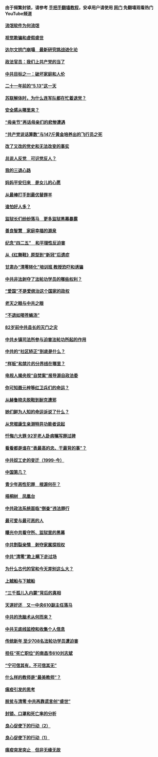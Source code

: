 #### 由于频繁封锁，请参考 [手把手翻墙教程](https://github.com/gfw-breaker/guides/wiki/)，安卓用户请使用 [网门](https://github.com/gfw-breaker/nogfw/blob/master/dl.md?t=06032000) 免翻墙观看热门YouTube频道 

#### [流氓软件为何流氓](../pages/19/426531.md?t=06032000) 

#### [视觉欺骗和虚假盛世](../pages/19/426443.md?t=06032000) 

#### [达尔文拱门崩塌　最新研究挑战进化论](../pages/19/426009.md?t=06032000) 

#### [政法官员：我们上共产党的当了](../pages/19/425351.md?t=06032000) 

#### [中共目标之一：破坏家庭和人伦](../pages/19/424454.md?t=06032000) 

#### [二十一年前的“5.13”这一天](../pages/19/424814.md?t=06032000) 

#### [苏联解体时，为什么连军队都在忙着退党？](../pages/19/424335.md?t=06032000) 

#### [安全感从哪里来？](../pages/19/424336.md?t=06032000) 

#### [“母亲节”再话母亲们的悲惨遭遇](../pages/19/424234.md?t=06032000) 

#### [“共产党说话算数”与147斤黄金培养出的飞行员之死](../pages/19/424115.md?t=06032000) 

#### [改了又改的党史和无法改变的事实](../pages/19/424037.md?t=06032000) 

#### [总说人反党　可识党反人？](../pages/19/423820.md?t=06032000) 

#### [我的三退心路](../pages/19/423876.md?t=06032000) 

#### [妈妈平安归来　是女儿的心愿](../pages/19/423947.md?t=06032000) 

#### [从最棒打手到最优替罪羊](../pages/19/423819.md?t=06032000) 

#### [谁怕好人多？](../pages/19/423774.md?t=06032000) 

#### [监狱长们纷纷落马　更多监狱黑幕暴露](../pages/19/423787.md?t=06032000) 

#### [善良智慧　家庭幸福的源泉](../pages/19/423632.md?t=06032000) 

#### [纪念“四二五”　和平理性反迫害](../pages/19/423660.md?t=06032000) 

#### [从《红舞鞋》原型到“新冠”后遗症](../pages/19/423509.md?t=06032000) 

#### [甘肃办“清零转化”培训班 教授恐吓和诱骗](../pages/19/423498.md?t=06032000) 

#### [中共非法剥夺了法轮功学员的哪些权利？](../pages/19/423392.md?t=06032000) 

#### [“爱国”不是爱统治这个国家的政权](../pages/19/423029.md?t=06032000) 

#### [老天之眼与中共之眼](../pages/19/423378.md?t=06032000) 

#### [“不退如喝苍蝇汤”](../pages/19/423287.md?t=06032000) 

#### [82岁前中共县长的灭门之灾](../pages/19/423055.md?t=06032000) 

#### [中共乡镇司法所参与迫害法轮功所起的作用](../pages/19/423064.md?t=06032000) 

#### [中共的“社区矫正”到底是什么？](../pages/19/422870.md?t=06032000) 

#### [“样板”和禁片的分界线在哪里？](../pages/19/422704.md?t=06032000) 

#### [电视人揭央视“自焚案”报导源自政法委](../pages/19/422770.md?t=06032000) 

#### [你可知聂元梓等红卫兵们的命运？](../pages/19/422848.md?t=06032000) 

#### [从赫鲁晓夫脱鞋到耐克遭邪](../pages/19/422826.md?t=06032000) 

#### [她们鲜为人知的命运诉说了什么？](../pages/19/422754.md?t=06032000) 

#### [从党棍康生亲测特异功能者说起](../pages/19/422657.md?t=06032000) 

#### [忏悔六大罪 92岁老人卧病嘱写罪过碑](../pages/19/422750.md?t=06032000) 

#### [看看都是谁在“表最高的忠、干最背的事”？](../pages/19/422703.md?t=06032000) 

#### [中共奴工史的变迁（1999-今）](../pages/19/422656.md?t=06032000) 

#### [中国第几？](../pages/19/422496.md?t=06032000) 

#### [青少年恶性犯罪　根源何在？](../pages/19/422449.md?t=06032000) 

#### [梧桐树　凤凰台](../pages/19/422442.md?t=06032000) 

#### [中共政法系统面临“倒查”违法罪行](../pages/19/422497.md?t=06032000) 

#### [最可爱与最可恶的人](../pages/19/422448.md?t=06032000) 

#### [曝光中共看守所、监狱里的黑幕](../pages/19/422390.md?t=06032000) 

#### [中共割裂亲情　剥夺家属探视权](../pages/19/422364.md?t=06032000) 

#### [中共“清零”欺上瞒下走过场](../pages/19/422306.md?t=06032000) 

#### [为什么古代的官和今天差别这么大？](../pages/19/422228.md?t=06032000) 

#### [上贼船与下贼船](../pages/19/422276.md?t=06032000) 

#### [“三千孤儿入内蒙”背后的真相](../pages/19/422229.md?t=06032000) 

#### [天道好还　又一中央610副主任落马](../pages/19/422155.md?t=06032000) 

#### [中共的洗脑术从何而来？](../pages/19/422154.md?t=06032000) 

#### [中共无底线监控和收集个人信息](../pages/19/422039.md?t=06032000) 

#### [传统新年 至少708名法轮功学员遭迫害](../pages/19/421946.md?t=06032000) 

#### [担任“死亡职位”的南昌市610刘志斌](../pages/19/421957.md?t=06032000) 

#### [“宁可信其有，不可信其无”](../pages/19/421691.md?t=06032000) 

#### [什么样的教师是“最美教师”？](../pages/19/421755.md?t=06032000) 

#### [瘟疫引发的思考](../pages/19/421594.md?t=06032000) 

#### [脱贫与清零 中共再靠谎言创“盛世”](../pages/19/421590.md?t=06032000) 

#### [封锁、口罩和死亡率的分析](../pages/19/421495.md?t=06032000) 

#### [良心促使下的行动（2）](../pages/19/421361.md?t=06032000) 

#### [良心促使下的行动（1）](../pages/19/421302.md?t=06032000) 

#### [瘟疫突发突止　但非无缘无故](../pages/19/421281.md?t=06032000) 

